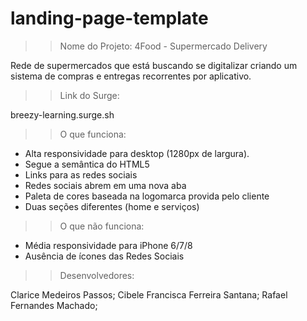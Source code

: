 # landing-page-template

>> Nome do Projeto: 4Food - Supermercado Delivery

Rede de supermercados que está buscando se digitalizar criando um sistema de compras e entregas recorrentes por aplicativo.

>> Link do Surge:  

breezy-learning.surge.sh

>> O que funciona:
- Alta responsividade para desktop (1280px de largura).
- Segue a semântica do HTML5
- Links para as redes sociais
- Redes sociais abrem em uma nova aba
- Paleta de cores baseada na logomarca provida pelo cliente
- Duas seções diferentes (home e serviços)


>> O que não funciona:
- Média responsividade para iPhone 6/7/8
- Ausência de ícones das Redes Sociais


>> Desenvolvedores:

Clarice Medeiros Passos;
Cibele Francisca Ferreira Santana;
Rafael Fernandes Machado;

